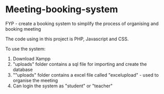 # Meeting-booking-system
FYP - create a booking system to simplify the process of organising and booking meeting

The code using in this project is PHP, Javascript and CSS.

To use the system:

1. Download Xampp 
2. "uploads" folder contains a sql file for importing and create the database
3. ""uploads" folder contains a excel file called "excelupload" - used to organise the meeting
4. Can login the system as "student" or "teacher"



